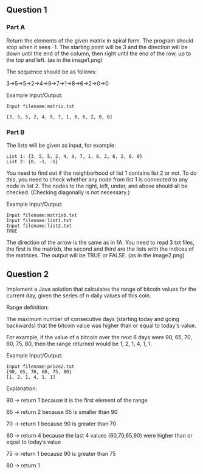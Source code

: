 ## Question 1

### Part A
Return the elements of the given matrix in spiral form. The program should stop when it sees 
-1. The starting point will be 3 and the direction will be down until the end of the column, 
then right until the end of the row, up to the top and left. (as in the image1.png)

The sequence should be as follows:

3→5→5→2→4→9→7→1→8→6→2→0→0

Example Input/Output:

    Input filename:matrix.txt

    [3, 5, 5, 2, 4, 9, 7, 1, 8, 6, 2, 0, 0]

### Part B
The lists will be given as input, for example:

    List 1: {3, 5, 5, 2, 4, 9, 7, 1, 8, 2, 6, 2, 0, 0}
    List 2: {0, -1, -1}


You need to find out if the neighborhood of list 1 contains list 2 or not. To do this, you 
need to check whether any node from list 1 is connected to any node in list 2. The nodes to the 
right, left, under, and above should all be checked. (Checking diagonally is not necessary.)


Example Input/Output:

    Input filename:matrixb.txt
    Input filename:list1.txt
    Input filename:list2.txt
    TRUE

The direction of the arrow is the same as in 1A. You need to read 3 txt files, the first is the 
matrixb, the second and third are the lists with the indices of the matrices. The output will be 
TRUE or FALSE. (as in the image2.png)

## Question 2
Implement a Java solution that calculates the range of bitcoin values for the current day, given the
series of n daily values of this coin.

Range definition:

The maximum number of consecutive days (starting today and going backwards) that the bitcoin 
value was higher than or equal to today's value.

For example, if the value of a bitcoin over the next 6 days were 90, 65, 70, 60, 75, 80, then the 
range returned would be 1, 2, 1, 4, 1, 1.

Example Input/Output:

    Input filename:price2.txt
    [90, 65, 70, 60, 75, 80]
    [1, 2, 1, 4, 1, 1]

Explanation:

90 → return 1 because it is the first element of the range

65 → return 2 because 65 is smaller than 90

70 → return 1 because 90 is greater than 70

60 → return 4 because the last 4 values (60,70,65,90) were higher than or equal to today’s value

75 → return 1 because 90 is greater than 75

80 → return 1

